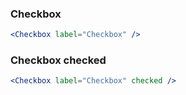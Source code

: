 ### Checkbox

```jsx harmony
<Checkbox label="Checkbox" />
```

### Checkbox checked

```jsx harmony
<Checkbox label="Checkbox" checked />
```
